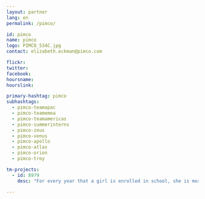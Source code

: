 ```yaml
---
layout: partner
lang: en
permalink: /pimco/

id: pimco
name: pimco
logo: PIMCO_534C.jpg
contact: elizabeth.eckman@pimco.com

flickr: 
twitter: 
facebook: 
hoursname:
hourslink:

primary-hashtag: pimco
subhashtags:
  - pimco-teamapac
  - pimco-teamemea
  - pimco-teamamericas
  - pimco-summerinterns
  - pimco-zeus
  - pimco-venus
  - pimco-apollo
  - pimco-atlas
  - pimco-orion
  - pimco-troy

tm-projects:
  - id: 8979
    desc: "For every year that a girl is enrolled in school, she is more likely to avoid early marriage and to survive childbirth. She will be less likely to suffer domestic violence, or be trafficked, and will have a higher future income. She will have a smaller, healthier family and will be 50% more likely to immunize her kids."

---
```

